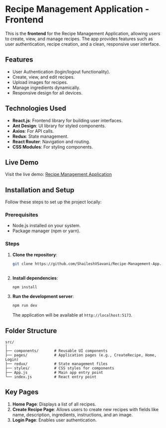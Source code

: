 # Recipe Management Application - Frontend

This is the **frontend** for the Recipe Management Application, allowing users to create, view, and manage recipes. The app provides features such as user authentication, recipe creation, and a clean, responsive user interface.

## Features

- User Authentication (login/logout functionality).
- Create, view, and edit recipes.
- Upload images for recipes.
- Manage ingredients dynamically.
- Responsive design for all devices.

## Technologies Used

- **React.js**: Frontend library for building user interfaces.
- **Ant Design**: UI library for styled components.
- **Axios**: For API calls.
- **Redux**: State management.
- **React Router**: Navigation and routing.
- **CSS Modules**: For styling components.

## Live Demo

Visit the live demo: [Recipe Management Application](https://recipe-management-app-one.vercel.app/)

## Installation and Setup

Follow these steps to set up the project locally:

### Prerequisites

- Node.js installed on your system.
- Package manager (npm or yarn).

### Steps

1. **Clone the repository**:
   ```bash
   git clone https://github.com/ShaileshVSavani/Recipe-Management-App.git
  
   ```

2. **Install dependencies**:
   ```bash
   npm install
   ```

3. **Run the development server**:
   ```bash
   npm run dev
   ```
   The application will be available at `http://localhost:5173`.

## Folder Structure

```plaintext
src/
│
├── components/       # Reusable UI components
├── pages/            # Application pages (e.g., CreateRecipe, Home, Login)
├── redux/            # State management files
├── styles/           # CSS styles for components
├── App.js            # Main app entry point
└── index.js          # React entry point
```

## Key Pages

1. **Home Page**: Displays a list of all recipes.
2. **Create Recipe Page**: Allows users to create new recipes with fields like name, description, ingredients, instructions, and an image.
3. **Login Page**: Enables user authentication.